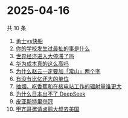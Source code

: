 # 2025-04-16

共 10 条

<!-- BEGIN ZHIHUSEARCH -->
<!-- 最后更新时间 Wed Apr 16 2025 02:20:48 GMT+0800 (China Standard Time) -->
1. [勇士vs快船](https://www.zhihu.com/search?q=勇士vs快船)
1. [你的学校发生过最扯的事是什么](https://www.zhihu.com/search?q=你的学校发生过最扯的事是什么)
1. [世界经济进入大停滞了吗](https://www.zhihu.com/search?q=世界经济进入大停滞了吗)
1. [华为成本真的这么高吗](https://www.zhihu.com/search?q=华为成本真的这么高吗)
1. [为什么赵云一定要加「常山」两个字](https://www.zhihu.com/search?q=为什么赵云一定要加「常山」两个字)
1. [有没有比亿还大的单位](https://www.zhihu.com/search?q=有没有比亿还大的单位)
1. [抽烟、吃香蕉和在核电站工作的辐射量谁更大](https://www.zhihu.com/search?q=抽烟、吃香蕉和在核电站工作的辐射量谁更大)
1. [为什么日本出不了 DeepSeek](https://www.zhihu.com/search?q=为什么日本出不了%20DeepSeek)
1. [皮亚斯特里夺冠](https://www.zhihu.com/search?q=皮亚斯特里夺冠)
1. [甲亢哥邀请卤鹅大叔去美国](https://www.zhihu.com/search?q=甲亢哥邀请卤鹅大叔去美国)
<!-- END ZHIHUSEARCH -->
